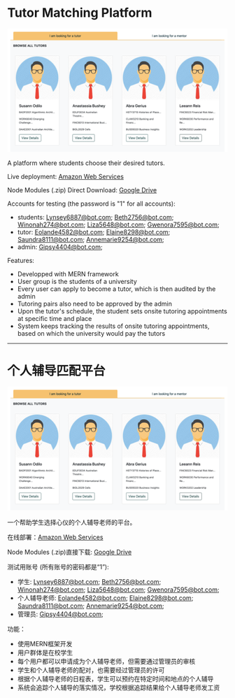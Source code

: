 # Tutor Matching Platform

![title_img](misc/title_img.png)

A platform where students choose their desired tutors.

Live deployment: [Amazon Web Services](http://ec2-54-252-170-213.ap-southeast-2.compute.amazonaws.com:3001/)

Node Modules (.zip) Direct Download: [Google Drive](https://drive.google.com/drive/folders/1jjFsludRJ974dz94FPl3fKsCncGgLmRn?usp=sharing)

Accounts for testing (the password is "1" for all accounts):
- students: Lynsey6887@bot.com; Beth2756@bot.com; Winonah274@bot.com; Liza5648@bot.com; Gwenora7595@bot.com;
- tutor: Eolande4582@bot.com; Elaine8298@bot.com; Saundra8111@bot.com; Annemarie9254@bot.com;
- admin: Gipsy4404@bot.com;

Features:
- Developped with MERN framework
- User group is the students of a university
- Every user can apply to become a tutor, which is then audited by the admin
- Tutoring pairs also need to be approved by the admin
- Upon the tutor's schedule, the student sets onsite tutoring appointments at specific time and place
- System keeps tracking the results of onsite tutoring appointments, based on which the university would pay the tutors

---

# 个人辅导匹配平台

![title_img](misc/title_img.png)

一个帮助学生选择心仪的个人辅导老师的平台。

在线部署：[Amazon Web Services](http://ec2-54-252-170-213.ap-southeast-2.compute.amazonaws.com:3001/)

Node Modules (.zip)直接下载: [Google Drive](https://drive.google.com/drive/folders/1jjFsludRJ974dz94FPl3fKsCncGgLmRn?usp=sharing)

测试用账号 (所有账号的密码都是“1”):
- 学生: Lynsey6887@bot.com; Beth2756@bot.com; Winonah274@bot.com; Liza5648@bot.com; Gwenora7595@bot.com;
- 个人辅导老师: Eolande4582@bot.com; Elaine8298@bot.com; Saundra8111@bot.com; Annemarie9254@bot.com;
- 管理员: Gipsy4404@bot.com;

功能：
- 使用MERN框架开发
- 用户群体是在校学生
- 每个用户都可以申请成为个人辅导老师，但需要通过管理员的审核
- 学生和个人辅导老师的配对，也需要经过管理员的许可
- 根据个人辅导老师的日程表，学生可以预约在特定时间和地点的个人辅导
- 系统会追踪个人辅导的落实情况，学校根据追踪结果给个人辅导老师发工资